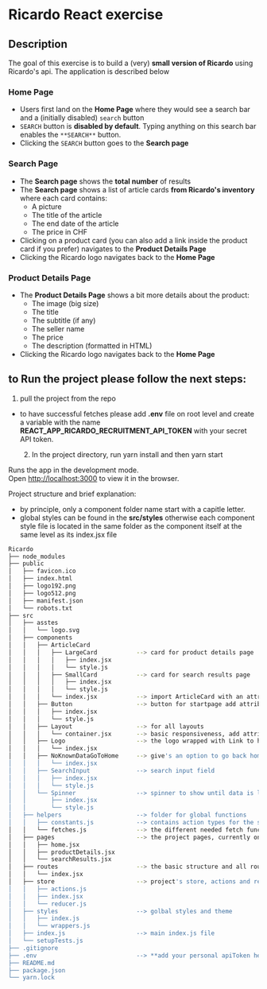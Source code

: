 # Ricardo React exercise 
## Description
The goal of this exercise is to build a (very) **small version of Ricardo** using Ricardo's api. 
The application is described below

### Home Page 
- Users first land on the **Home Page** where they would see a search bar and a (initially disabled) `search` button
- `SEARCH` button is **disabled by default**. Typing anything on this search bar enables the `**SEARCH**` button.
- Clicking the `SEARCH` button goes to the **Search page**

### Search Page
- The **Search page** shows the **total number** of results
- The **Search page** shows a list of article cards **from Ricardo's inventory** where each card contains:
    - A picture
    - The title of the article
    - The end date of the article
    - The price in CHF
- Clicking on a product card (you can also add a link inside the product card if you prefer) navigates to the **Product Details Page**
- Clicking the Ricardo logo navigates back to the **Home Page**
  
### Product Details Page
- The **Product Details Page** shows a bit more details about the product:
    - The image (big size)
    - The title
    - The subtitle (if any)
    - The seller name
    - The price
    - The description (formatted in HTML)
- Clicking the Ricardo logo navigates back to the **Home Page**

## to Run the project please follow the next steps:
  1. pull the project from the repo

* to have successful fetches please add **.env** file on root level and create a variable with the name **REACT_APP_RICARDO_RECRUITMENT_API_TOKEN** with your secret API token.
  
  2. In the project directory, run yarn install and then yarn start

Runs the app in the development mode.\
Open [http://localhost:3000](http://localhost:3000) to view it in the browser.


Project structure and brief explanation:

* by principle, only a component folder name start with a capitle letter.
* global styles can be found in the **src/styles** otherwise each component style file is located in the same folder as the component itself at the same level as its index.jsx file 

```bash
Ricardo
├── node_modules
├── public
│   ├── favicon.ico
│   ├── index.html
│   ├── logo192.png
│   ├── logo512.png
│   ├── manifest.json
│   └── robots.txt
├── src
│   ├── asstes
│   │   └── logo.svg
│   ├── components
│   │   ├── ArticleCard
│   │   │   ├── LargeCard           --> card for product details page
│   │   │   │   ├── index.jsx
│   │   │   │   └── style.js
│   │   │   ├── SmallCard           --> card for search results page
│   │   │   │   ├── index.jsx
│   │   │   │   └── style.js
│   │   │   └── index.jsx           --> import ArticleCard with an attribute type='small' / type='large'
│   │   ├── Button                  --> button for startpage add attribute active='false' to have it unactivated
│   │   │   ├── index.jsx
│   │   │   └── style.js
│   │   ├── Layout                  --> for all layouts
│   │   │   └── container.jsx       --> basic responsiveness, add attribute padding='true' for extra padding
│   │   ├── Logo                    --> the logo wrapped with Link to home page
│   │   │   └── index.jsx
│   │   ├── NoKnownDataGoToHome     --> give's an option to go back home, otherwise reroute to home in 5 seconds
│   │   │   └── index.jsx
│   │   ├── SearchInput             --> search input field
│   │   │   ├── index.jsx
│   │   │   └── style.js
│   │   └── Spinner                 --> spinner to show until data is loaded
│   │       ├── index.jsx
│   │       └── style.js
│   ├── helpers                     --> folder for global functions
│   │   ├── constants.js            --> contains action types for the store's reducer, the base url and the apiToken variable
│   │   └── fetches.js              --> the different needed fetch functions for the app
│   ├── pages                       --> the project pages, currently only 3
│   │   ├── home.jsx
│   │   ├── productDetails.jsx
│   │   └── searchResults.jsx
│   ├── routes                      --> the basic structure and all routes
│   │   └── index.jsx
│   ├── store                       --> project's store, actions and reducer, currently based on the context API
│   │   ├── actions.js
│   │   ├── index.jsx
│   │   └── reducer.js
│   ├── styles                      --> golbal styles and theme
│   │   ├── index.js
│   │   └── wrappers.js
│   ├── index.js                    --> main index.js file
│   └── setupTests.js
├── .gitignore
├── .env                            --> **add your personal apiToken here**
├── README.md
├── package.json
└── yarn.lock
```